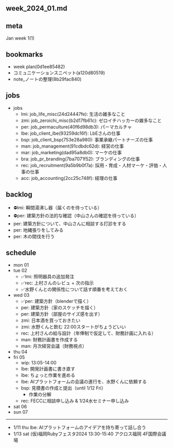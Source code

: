 week_2024_01.md
---

## meta
Jan week 1(1)

## bookmarks
- week plan(0d1ee85482)
- コミュニケーションスニペット(a120d80519)
- note_ノートの整理(8b29fac840)

## jobs
- jobs
  - lmi: job_life_misc(24d24447fe): 生活の雑多なこと
  - zmi: job_zeroichi_misc(b2d17fb61c): ゼロイチハッカーの雑多なこと
  - per: job_permaculture(40f6d98db3): パーマカルチャ
  - lbe: job_client_lbe(93259dc16f): LbEさんの仕事
  - bsp: job_client_bsp(753e28a980): 事業承継パートナーズの仕事
  - man: job_management(91cdbdc62d): 経営の仕事
  - mar: job_marketing(dad95a8db0): マーケの仕事
  - bra: job_pr_branding(7ba7071f52): ブランディングの仕事
  - rec: job_recruitment(9a5b9b0f7a): 採用・育成・人材マーケ・評価・人事の仕事
  - acc: job_accounting(2cc25c748f): 経理の仕事

## backlog
- ⛔️lmi: 瞬間湯沸し器（届くのを待っている）
- ⛔️per: 建築方針の法的な確認（中山さんの確認を待っている）
- per: 建築方針について、中山さんに相談する打診をする
- per: 地縄張りをしてみる
- per: 木の間伐を行う

## schedule
- mon 01
- tue 02
  - ✅lmi: 照明器具の追加発注
  - ✅rec: 上村さんのレビュ + 次の指示
  - ✅水野くんとの関係性について話す順番を考えておく
- wed 03
  - ✅per: 建築方針（blenderで描く）
  - per: 建築方針（家のスケッチを描く）
  - per: 建築方針（部屋のサイズ感を出す）
  - zmi: 日本酒を買っておきたい
  - zmi: 水野くんと飲む 22:00スタートがちょうどいい
  - rec: 上村さんの給与設計（年俸制で仮定して、財務計画に入れる）
  - man: 財務計画書を作成する
  - man: 月次経営会議（財務視点）
- thu 04
- fri 05
  - wip: 13:05-14:00
  - lbe: 開発計画書に書き直す
  - lbe: ちょっと作業を進める
  - lbe: AIプラットフォームの会議の進行を、水野くんに依頼する
  - bsp: 見積書の作成と提出（until 1/12 Fri）
    - 作業の分解
  - rec: FECCに相談申し込み & 1/24水セミナー申し込み
- sat 06
- sun 07

---
- 1/11 thu lbe: AIプラットフォームのアイデアを持ち寄って話し合う
- 1/13 sat (仮)福岡Rubyフェスタ2024 13:30-15:40 アクロス福岡 4F国際会議場

